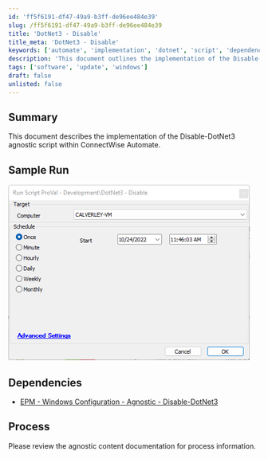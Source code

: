 ```yaml
---
id: 'ff5f6191-df47-49a9-b3ff-de96ee484e39'
slug: /ff5f6191-df47-49a9-b3ff-de96ee484e39
title: 'DotNet3 - Disable'
title_meta: 'DotNet3 - Disable'
keywords: ['automate', 'implementation', 'dotnet', 'script', 'dependency']
description: 'This document outlines the implementation of the Disable-DotNet3 agnostic script within ConnectWise Automate, providing a sample run and detailing the necessary dependencies for successful execution.'
tags: ['software', 'update', 'windows']
draft: false
unlisted: false
---
```


## Summary

This document describes the implementation of the Disable-DotNet3 agnostic script within ConnectWise Automate.

## Sample Run

![Sample Run](../../../static/img/DotNet3---Disable/image_1.png)

## Dependencies

- [EPM - Windows Configuration - Agnostic - Disable-DotNet3](/docs/11fe51f7-8d56-485e-9342-3492254ae7ed)

## Process

Please review the agnostic content documentation for process information.


